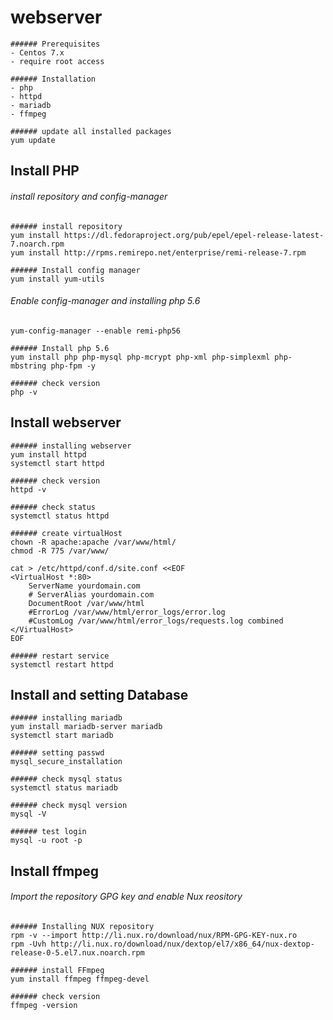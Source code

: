 # webserver

```
###### Prerequisites
- Centos 7.x
- require root access

###### Installation
- php 
- httpd 
- mariadb 
- ffmpeg

###### update all installed packages
yum update
```

## Install PHP
###### install repository and config-manager
```
###### install repository
yum install https://dl.fedoraproject.org/pub/epel/epel-release-latest-7.noarch.rpm
yum install http://rpms.remirepo.net/enterprise/remi-release-7.rpm

###### Install config manager
yum install yum-utils
```
###### Enable config-manager and installing php 5.6 
```
yum-config-manager --enable remi-php56

###### Install php 5.6
yum install php php-mysql php-mcrypt php-xml php-simplexml php-mbstring php-fpm -y

###### check version
php -v
```

## Install webserver
```
###### installing webserver
yum install httpd 
systemctl start httpd 

###### check version
httpd -v

###### check status 
systemctl status httpd

###### create virtualHost
chown -R apache:apache /var/www/html/
chmod -R 775 /var/www/

cat > /etc/httpd/conf.d/site.conf <<EOF
<VirtualHost *:80>
    ServerName yourdomain.com
    # ServerAlias yourdomain.com
    DocumentRoot /var/www/html
    #ErrorLog /var/www/html/error_logs/error.log
    #CustomLog /var/www/html/error_logs/requests.log combined
</VirtualHost>
EOF

###### restart service
systemctl restart httpd
```

## Install and setting Database
```
###### installing mariadb 
yum install mariadb-server mariadb
systemctl start mariadb

###### setting passwd 
mysql_secure_installation

###### check mysql status
systemctl status mariadb

###### check mysql version
mysql -V

###### test login
mysql -u root -p
```

## Install ffmpeg
###### Import the repository GPG key and enable Nux reository
```
###### Installing NUX repository 
rpm -v --import http://li.nux.ro/download/nux/RPM-GPG-KEY-nux.ro
rpm -Uvh http://li.nux.ro/download/nux/dextop/el7/x86_64/nux-dextop-release-0-5.el7.nux.noarch.rpm 

###### install FFmpeg
yum install ffmpeg ffmpeg-devel

###### check version
ffmpeg -version
```
